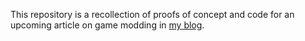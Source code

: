 This repository is a recollection of proofs of concept and code for an upcoming article on game modding in [my blog](https://xzcool.me/).
